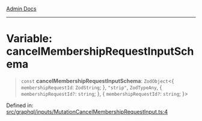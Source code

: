 [Admin Docs](/)

***

# Variable: cancelMembershipRequestInputSchema

> `const` **cancelMembershipRequestInputSchema**: `ZodObject`\<\{ `membershipRequestId`: `ZodString`; \}, `"strip"`, `ZodTypeAny`, \{ `membershipRequestId?`: `string`; \}, \{ `membershipRequestId?`: `string`; \}\>

Defined in: [src/graphql/inputs/MutationCancelMembershipRequestInput.ts:4](https://github.com/gautam-divyanshu/talawa-api/blob/1d38acecd3e456f869683fb8dca035a5e42010d5/src/graphql/inputs/MutationCancelMembershipRequestInput.ts#L4)
